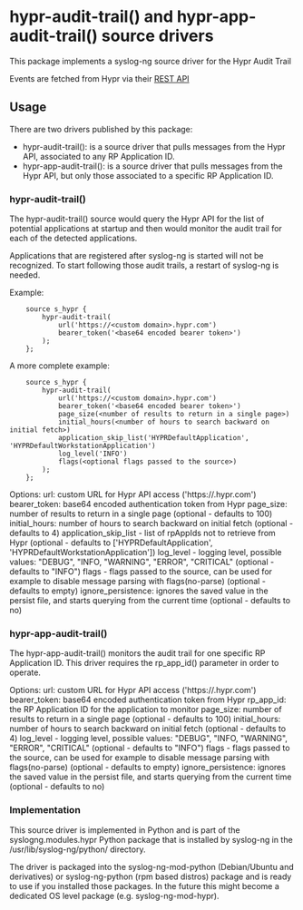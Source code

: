 # hypr-audit-trail() and hypr-app-audit-trail() source drivers

This package implements a syslog-ng source driver for the Hypr Audit Trail

Events are fetched from Hypr via their [REST API](https://apidocs.hypr.com/)

## Usage

There are two drivers published by this package:

  * hypr-audit-trail(): is a source driver that pulls messages from the Hypr
    API, associated to any RP Application ID.
  * hypr-app-audit-trail(): is a source driver that pulls messages from the
    Hypr API, but only those associated to a specific RP Application ID.


### hypr-audit-trail()

The hypr-audit-trail() source would query the Hypr API for the list of
potential applications at startup and then would monitor the audit trail for
each of the detected applications.

Applications that are registered after syslog-ng is started will not be
recognized. To start following those audit trails, a restart of syslog-ng is
needed.

Example:

```
    source s_hypr {
        hypr-audit-trail(
            url('https://<custom domain>.hypr.com')
            bearer_token('<base64 encoded bearer token>')
        );
    };
```

A more complete example:

```
    source s_hypr {
        hypr-audit-trail(
            url('https://<custom domain>.hypr.com')
            bearer_token('<base64 encoded bearer token>')
            page_size(<number of results to return in a single page>)
            initial_hours(<number of hours to search backward on initial fetch>)
            application_skip_list('HYPRDefaultApplication', 'HYPRDefaultWorkstationApplication')
            log_level('INFO')
            flags(<optional flags passed to the source>)
        );
    };
```


Options:
  url: custom URL for Hypr API access ('https://<custom domain>.hypr.com')
  bearer_token: base64 encoded authentication token from Hypr
  page_size: number of results to return in a single page (optional - defaults to 100)
  initial_hours: number of hours to search backward on initial fetch (optional - defaults to 4)
  application_skip_list - list of rpAppIds not to retrieve from Hypr (optional - defaults to ['HYPRDefaultApplication', 'HYPRDefaultWorkstationApplication'])
  log_level - logging level, possible values: "DEBUG", "INFO, "WARNING", "ERROR", "CRITICAL" (optional - defaults to "INFO")
  flags - flags passed to the source, can be used for example to disable message parsing with flags(no-parse) (optional - defaults to empty)
  ignore_persistence: ignores the saved value in the persist file, and starts querying from the current time (optional - defaults to no)

### hypr-app-audit-trail()

The hypr-app-audit-trail() monitors the audit trail for one specific RP
Application ID. This driver requires the rp_app_id() parameter in order to
operate.

Options:
  url: custom URL for Hypr API access ('https://<custom domain>.hypr.com')
  bearer_token: base64 encoded authentication token from Hypr
  rp_app_id: the RP Application ID for the application to monitor
  page_size: number of results to return in a single page (optional - defaults to 100)
  initial_hours: number of hours to search backward on initial fetch (optional - defaults to 4)
  log_level - logging level, possible values: "DEBUG", "INFO, "WARNING", "ERROR", "CRITICAL" (optional - defaults to "INFO")
  flags - flags passed to the source, can be used for example to disable message parsing with flags(no-parse) (optional - defaults to empty)
  ignore_persistence: ignores the saved value in the persist file, and starts querying from the current time (optional - defaults to no)


### Implementation

This source driver is implemented in Python and is part of the
syslogng.modules.hypr Python package that is installed by syslog-ng in the
/usr/lib/syslog-ng/python/ directory.

The driver is packaged into the syslog-ng-mod-python (Debian/Ubuntu and
derivatives) or syslog-ng-python (rpm based distros) package and is ready to
use if you installed those packages. In the future this might become a
dedicated OS level package (e.g. syslog-ng-mod-hypr).
